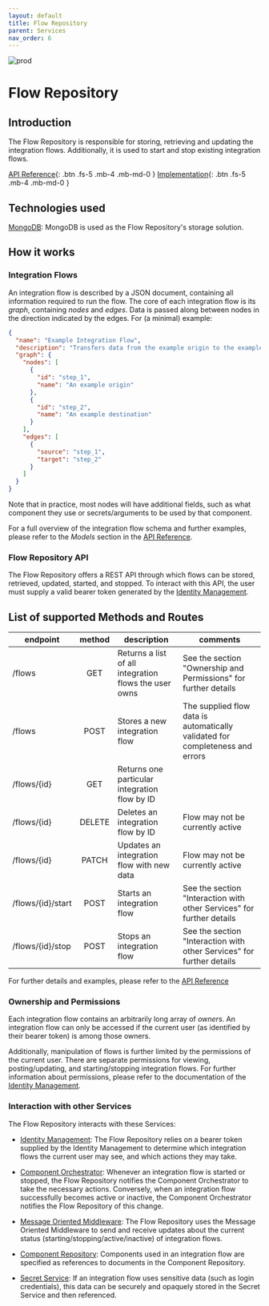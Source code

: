 ```yaml
---
layout: default
title: Flow Repository
parent: Services
nav_order: 6
---
```

<!-- Description Guidelines

Please note:
Use the full links to reference other files or images! Relative links will not work under our theme settings.
-->

<!-- please choose the appropriate batch and delete/comment the others  -->
![prod](https://img.shields.io/badge/Status-Production-brightgreen.svg)

# **Flow Repository** <!-- make sure spelling is consistent with other sources and within this document -->

## Introduction
<!-- 2 sentences: what does it do and how -->

The Flow Repository is responsible for storing, retrieving and updating the integration flows. Additionally, it is used to start and stop existing integration flows.

[API Reference](http://flow-repository.openintegrationhub.com/api-docs/){: .btn .fs-5 .mb-4 .mb-md-0 }
[Implementation](https://github.com/openintegrationhub/openintegrationhub/tree/master/services/flow-repository){: .btn .fs-5 .mb-4 .mb-md-0 }
<!-- [Service File](){: .btn .fs-5 .mb-4 .mb-md-0 } -->

## Technologies used
<!-- please name and elaborate on other technologies or standards the service uses -->
[MongoDB](https://www.mongodb.com/): MongoDB is used as the Flow Repository's storage solution.

## How it works
<!-- describe core functionalities and underlying concepts in more detail -->
### Integration Flows
 An integration flow is described by a JSON document, containing all information required to run the flow. The core of each integration flow is its *graph*, containing *nodes* and *edges*. Data is passed along between nodes in the direction indicated by the edges. For (a minimal) example:
```JSON
{
  "name": "Example Integration Flow",
  "description": "Transfers data from the example origin to the example destination",
  "graph": {
    "nodes": [
      {
        "id": "step_1",
        "name": "An example origin"
      },
      {
        "id": "step_2",
        "name": "An example destination"
      }
    ],
    "edges": [
      {
        "source": "step_1",
        "target": "step_2"
      }
    ]
  }
}
```
Note that in practice, most nodes will have additional fields, such as what component they use or secrets/arguments to be used by that component.

For a full overview of the integration flow schema and further examples, please refer to the *Models* section in the [API Reference](http://flow-repository.openintegrationhub.com/api-docs/).

### Flow Repository API
 The Flow Repository offers a REST API through which flows can be stored, retrieved, updated, started, and stopped. To interact with this API, the user must supply a valid bearer token generated by the [Identity Management](https://openintegrationhub.github.io//docs/Services/IdentityManagement.html).

List of supported Methods and Routes
------------------------------------

| endpoint        | method           | description  | comments |
| ------------- |:-------------:| -----|------|
| /flows | GET | Returns a list of all integration flows the user owns | See the section "Ownership and Permissions" for further details |
| /flows | POST | Stores a new integration flow | The supplied flow data is automatically validated for completeness and errors |
| /flows/{id} | GET | Returns one particular integration flow by ID | |
| /flows/{id} | DELETE | Deletes an integration flow by ID | Flow may not be currently active |
| /flows/{id} | PATCH | Updates an integration flow with new data | Flow may not be currently active |
| /flows/{id}/start | POST | Starts an integration flow | See the section "Interaction with other Services" for further details |
| /flows/{id}/stop | POST | Stops an integration flow | See the section "Interaction with other Services" for further details |

For further details and examples, please refer to the [API Reference](http://flow-repository.openintegrationhub.com/api-docs/)

### Ownership and Permissions
Each integration flow contains an arbitrarily long array of *owners*. An integration flow can only be accessed if the current user (as identified by their bearer token) is among those owners.

Additionally, manipulation of flows is further limited by the permissions of the current user. There are separate permissions for viewing, posting/updating, and starting/stopping integration flows. For further information about permissions, please refer to the documentation of the [Identity Management](https://openintegrationhub.github.io//docs/Services/IdentityManagement.html).

### Interaction with other Services
The Flow Repository interacts with these Services:

- [Identity Management](https://openintegrationhub.github.io//docs/Services/IdentityManagement.html): The Flow Repository relies on a bearer token supplied by the Identity Management to determine which integration flows the current user may see, and which actions they may take.

- [Component Orchestrator](https://openintegrationhub.github.io//docs/Services/ComponentOrchestrator.html): Whenever an integration flow is started or stopped, the Flow Repository notifies the Component Orchestrator to take the necessary actions. Conversely, when an integration flow successfully becomes active or inactive, the Component Orchestrator notifies the Flow Repository of this change.

- [Message Oriented Middleware](https://openintegrationhub.github.io//docs/Services/MessageOrientedMiddleware.html): The Flow Repository uses the Message Oriented Middleware to send and receive updates about the current status (starting/stopping/active/inactive) of integration flows.

- [Component Repository](https://openintegrationhub.github.io//docs/Services/ComponentRepository.html): Components used in an integration flow are specified as references to documents in the Component Repository.

- [Secret Service](https://openintegrationhub.github.io//docs/Services/SecretService.html): If an integration flow uses sensitive data (such as login credentials), this data can be securely and opaquely stored in the Secret Service and then referenced.
